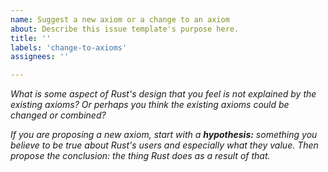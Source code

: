 ```yaml
---
name: Suggest a new axiom or a change to an axiom
about: Describe this issue template's purpose here.
title: ''
labels: 'change-to-axioms'
assignees: ''

---
```


*What is some aspect of Rust's design that you feel is not explained by the existing axioms? Or perhaps you think the existing axioms could be changed or combined?*

*If you are proposing a new axiom, start with a **hypothesis:** something you believe to be true about Rust's users and especially what they value. Then propose the conclusion: the thing Rust does as a result of that.*
